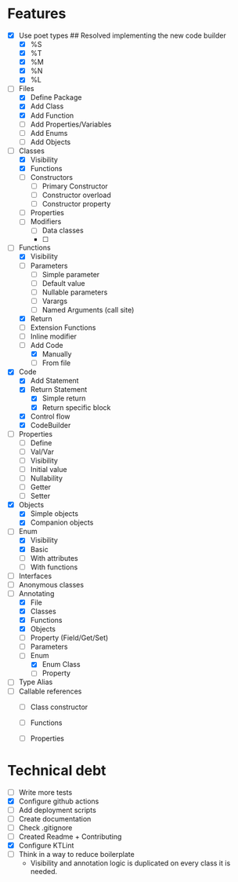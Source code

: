 # Features

- [X] Use poet types ## Resolved implementing the new code builder
    - [X] %S
    - [X] %T
    - [X] %M
    - [X] %N
    - [X] %L
- [ ] Files
    - [X] Define Package
    - [X] Add Class
    - [X] Add Function
    - [ ] Add Properties/Variables
    - [ ] Add Enums
    - [ ] Add Objects
- [ ] Classes
    - [X] Visibility
    - [X] Functions
    - [ ] Constructors
        - [ ] Primary Constructor
        - [ ] Constructor overload
        - [ ] Constructor property
    - [ ] Properties
    - [ ] Modifiers
        - [ ] Data classes
        - [ ]
- [ ] Functions
    - [X] Visibility
    - [ ] Parameters
        - [ ] Simple parameter
        - [ ] Default value
        - [ ] Nullable parameters
        - [ ] Varargs
        - [ ] Named Arguments (call site)
    - [X] Return
    - [ ] Extension Functions
    - [ ] Inline modifier
    - [ ] Add Code
        - [X] Manually
        - [ ] From file
- [X] Code
    - [X] Add Statement
    - [X] Return Statement
        - [X] Simple return
        - [X] Return specific block
    - [X] Control flow
    - [X] CodeBuilder
- [ ] Properties
    - [ ] Define
    - [ ] Val/Var
    - [ ] Visibility
    - [ ] Initial value
    - [ ] Nullability
    - [ ] Getter
    - [ ] Setter
- [X] Objects
    - [X] Simple objects
    - [X] Companion objects
- [ ] Enum
    - [X] Visibility
    - [X] Basic
    - [ ] With attributes
    - [ ] With functions
- [ ] Interfaces
- [ ] Anonymous classes
- [ ] Annotating
    - [X] File
    - [X] Classes
    - [X] Functions
    - [X] Objects
    - [ ] Property (Field/Get/Set)
    - [ ] Parameters
    - [ ] Enum
        - [X] Enum Class
        - [ ] Property
- [ ] Type Alias
- [ ] Callable references
    - [ ] Class constructor
    - [ ] Functions
    - [ ] Properties
    
    
# Technical debt    
- [ ] Write more tests
- [X] Configure github actions
- [ ] Add deployment scripts
- [ ] Create documentation
- [ ] Check .gitignore
- [ ] Created Readme + Contributing
- [X] Configure KTLint
- [ ] Think in a way to reduce boilerplate
    - Visibility and annotation logic is duplicated on every class it is needed.